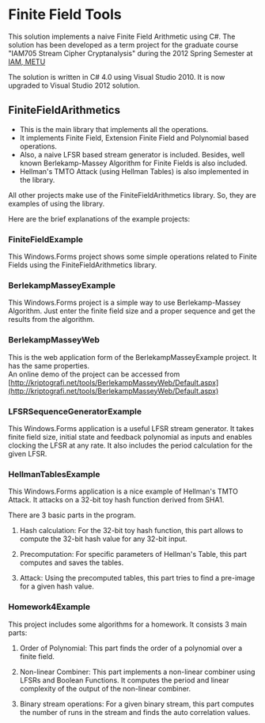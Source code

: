 Finite Field Tools
==================
This solution implements a naive Finite Field Arithmetic using C#. The solution has been developed as a term project for the graduate course "IAM705 Stream Cipher Cryptanalysis" during the 2012 Spring Semester at [IAM, METU](http://www.iam.metu.edu.tr)

The solution is written in C# 4.0 using Visual Studio 2010. It is now upgraded to Visual Studio 2012 solution.

FiniteFieldArithmetics
----------------------
* This is the main library that implements all the operations.
* It implements Finite Field, Extension Finite Field and Polynomial based operations.
* Also, a naive LFSR based stream generator is included. Besides, well known Berlekamp-Massey Algorithm for Finite Fields is also included.
* Hellman's TMTO Attack (using Hellman Tables) is also implemented in the library.

All other projects make use of the FiniteFieldArithmetics library. So, they are examples of using the library.

Here are the brief explanations of the example projects:

### FiniteFieldExample ###
This Windows.Forms project shows some simple operations related to Finite Fields using the FiniteFieldArithmetics library.

### BerlekampMasseyExample ###
This Windows.Forms project is a simple way to use Berlekamp-Massey Algorithm. Just enter the finite field size and a proper sequence and get the results from the algorithm.

### BerlekampMasseyWeb ###
This is the web application form of the BerlekampMasseyExample project. It has the same properties.<br />An online demo of the project can be accessed from [http://kriptografi.net/tools/BerlekampMasseyWeb/Default.aspx](http://kriptografi.net/tools/BerlekampMasseyWeb/Default.aspx)

### LFSRSequenceGeneratorExample ###
This Windows.Forms application is a useful LFSR stream generator. It takes finite field size, initial state and feedback polynomial as inputs and enables clocking the LFSR at any rate. It also includes the period calculation for the given LFSR.

### HellmanTablesExample ###
This Windows.Forms application is a nice example of Hellman's TMTO Attack. It attacks on a 32-bit toy hash function derived from SHA1.

There are 3 basic parts in the program.

1.  Hash calculation: For the 32-bit toy hash function, this part allows to compute the 32-bit hash value for any 32-bit input.

2.  Precomputation: For specific parameters of Hellman's Table, this part computes and saves the tables.

3.  Attack: Using the precomputed tables, this part tries to find a pre-image for a given hash value.

### Homework4Example ###
This project includes some algorithms for a homework. It consists 3 main parts:

1. Order of Polynomial: This part finds the order of a polynomial over a finite field.

2. Non-linear Combiner: This part implements a non-linear combiner using LFSRs and Boolean Functions. It computes the period and linear complexity of the output of the non-linear combiner.

3. Binary stream operations: For a given binary stream, this part computes the number of runs in the stream and finds the auto correlation values.
